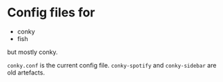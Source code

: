 # Config files for
* conky
* fish

but mostly conky.

`conky.conf` is the current config file. `conky-spotify` and `conky-sidebar` are old artefacts.
